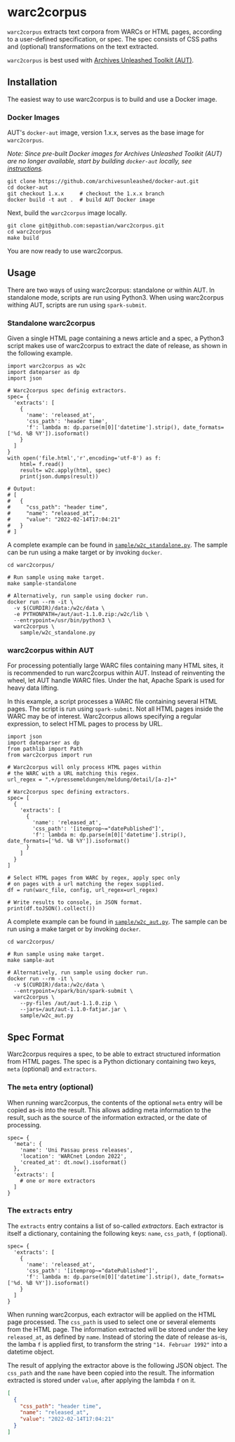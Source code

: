 # warc2corpus

`warc2corpus` extracts text corpora from WARCs or HTML pages, according to a user-defined specification, or spec. The spec consists of CSS paths and (optional) transformations on the text extracted.

`warc2corpus` is best used with [Archives Unleashed Toolkit (AUT)](https://archivesunleashed.org/).


## Installation

The easiest way to use warc2corpus is to build and use a Docker image.

### Docker Images

AUT's `docker-aut` image, version 1.x.x, serves as the base image for `warc2corpus`.

_Note: Since pre-built Docker images for Archives Unleashed Toolkit (AUT) are no longer available, start by building `docker-aut` locally, see [instructions](https://github.com/archivesunleashed/docker-aut/)._

```shell
git clone https://github.com/archivesunleashed/docker-aut.git
cd docker-aut
git checkout 1.x.x     # checkout the 1.x.x branch
docker build -t aut .  # build AUT Docker image
```

Next, build the `warc2corpus` image locally.

```shell
git clone git@github.com:sepastian/warc2corpus.git
cd warc2corpus
make build
```

You are now ready to use warc2corpus.

## Usage

There are two ways of using warc2corpus: standalone or within AUT. In standalone mode, scripts are run using Python3. When using warc2corpus withing AUT, scripts are run using `spark-submit`.

### Standalone warc2corpus

Given a single HTML page containing a news article and a spec, a Python3 script makes use of warc2corpus to extract the date of release, as shown in the following example.

```python3
import warc2corpus as w2c
import dateparser as dp
import json

# Warc2corpus spec definig extractors.
spec= {
  'extracts': [
    {
      'name': 'released_at',
      'css_path': 'header time',
      'f': lambda m: dp.parse(m[0]['datetime'].strip(), date_formats=['%d. %B %Y']).isoformat()
    }
  ]
}
with open('file.html','r',encoding='utf-8') as f:
    html= f.read()
    result= w2c.apply(html, spec)
    print(json.dumps(result))

# Output:
# [
#   {
#     "css_path": "header time",
#     "name": "released_at",
#     "value": "2022-02-14T17:04:21"
#   }
# ]
```

A complete example can be found in [`sample/w2c_standalone.py`](sample/w2c_standalone.py). The sample can be run using a make target or by invoking `docker`.

```shell
cd warc2corpus/

# Run sample using make target.
make sample-standalone

# Alternatively, run sample using docker run.
docker run --rm -it \
  -v $(CURDIR)/data:/w2c/data \
  -e PYTHONPATH=/aut/aut-1.1.0.zip:/w2c/lib \
  --entrypoint=/usr/bin/python3 \
  warc2corpus \
    sample/w2c_standalone.py
```

### warc2corpus within AUT

For processing potentially large WARC files containing many HTML sites, it is recommended to run warc2corpus within AUT. Instead of reinventing the wheel, let AUT handle WARC files. Under the hat, Apache Spark is used for heavy data lifting.

In this example, a script processes a WARC file containing several HTML pages. The script is run using `spark-submit`. Not all HTML pages inside the WARC may be of interest. Warc2corpus allows specifying a regular expression, to select HTML pages to process by URL.

```python3
import json
import dateparser as dp
from pathlib import Path
from warc2corpus import run

# Warc2corpus will only process HTML pages within 
# the WARC with a URL matching this regex.
url_regex = ".+/pressemeldungen/meldung/detail/[a-z]+"

# Warc2corpus spec defining extractors.
spec= [
  {
    'extracts': [
      {
        'name': 'released_at',
        'css_path': '[itemprop~="datePublished"]',
        'f': lambda m: dp.parse(m[0]['datetime'].strip(), date_formats=['%d. %B %Y']).isoformat()
      }
    ]
  }
]

# Select HTML pages from WARC by regex, apply spec only 
# on pages with a url matching the regex supplied.
df = run(warc_file, config, url_regex=url_regex)

# Write results to console, in JSON format.
print(df.toJSON().collect())
```

A complete example can be found in [`sample/w2c_aut.py`](sample/w2c_aut.py). The sample can be run using a make target or by invoking `docker`.

```shell
cd warc2corpus/

# Run sample using make target.
make sample-aut

# Alternatively, run sample using docker run.
docker run --rm -it \
  -v $(CURDIR)/data:/w2c/data \
  --entrypoint=/spark/bin/spark-submit \
  warc2corpus \
    --py-files /aut/aut-1.1.0.zip \
    --jars=/aut/aut-1.1.0-fatjar.jar \
    sample/w2c_aut.py
```

## Spec Format

Warc2corpus requires a spec, to be able to extract structured information from HTML pages. The spec is a Python dictionary containing two keys, `meta` (optional) and `extractors`.

### The `meta` entry (optional)

When running warc2corpus, the contents of the optional `meta` entry will be copied as-is into the result. This allows adding meta information to the result, such as the source of the information extracted, or the date of processing.

```python3
spec= {
  'meta': {
    'name': 'Uni Passau press releases',
    'location': 'WARCnet London 2022',
    'created_at': dt.now().isoformat()
  },
  'extracts': [
    # one or more extractors
  ]
}
```

### The `extracts` entry

The `extracts` entry contains a list of so-called _extractors_. Each extractor is itself a dictionary, containing the following keys: `name`, `css_path`, `f` (optional).

```python3
spec= {
  'extracts': [
    {
      'name': 'released_at',
      'css_path': '[itemprop~="datePublished"]',
      'f': lambda m: dp.parse(m[0]['datetime'].strip(), date_formats=['%d. %B %Y']).isoformat()
    }
  ]
}
```

 When running warc2corpus, each extractor will be applied on the HTML page processed. The `css_path` is used to select one or several elements from the HTML page. The information extracted will be stored under the key `released_at`, as defined by `name`. Instead of storing the date of release as-is, the lamba `f` is applied first, to transform the string `"14. Februar 1992"` into a datetime object.

The result of applying the extractor above is the following JSON object. The `css_path` and the `name` have been copied into the result. The information extracted is stored under `value`, after applying the lambda `f` on it.

```json
[
  {
    "css_path": "header time",
    "name": "released_at",
    "value": "2022-02-14T17:04:21"
  }
]
```
